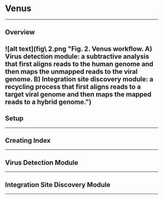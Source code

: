 # Venus
---

## Overview
![alt text](fig\ 2.png "**Fig. 2.** Venus workflow. A\) Virus detection module: a subtractive analysis that first aligns reads to the human genome and then maps the unmapped reads to the viral genome. B\) Integration site discovery module: a recycling process that first aligns reads to a target viral genome and then maps the mapped reads to a hybrid genome.")
---

## Setup
---

## Creating Index
---

## Virus Detection Module
---

## Integration Site Discovery Module
---
